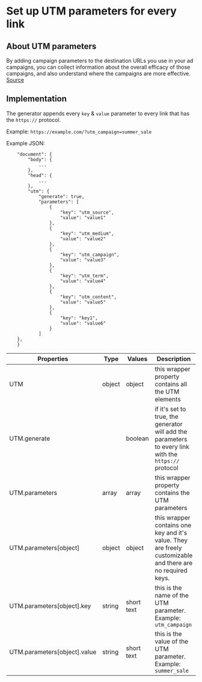 # Set up UTM parameters for every link

## About UTM parameters

By adding campaign parameters to the destination URLs you use in your ad campaigns, you can collect information about the overall efficacy of those campaigns, and also understand where the campaigns are more effective. [Source](https://support.google.com/analytics/answer/1033863?visit_id=637571114704260347-3467735685&rd=1#zippy=%2Cin-this-article)

## Implementation

The generator appends every `key` & `value` parameter to every link that has the `https://` protocol.

Example: `https://example.com/?utm_campaign=summer_sale`


Example JSON:

```
	"document": {
		"body": {
			...
		},
		"head": {
			...
		},
		"utm": {
			"generate": true,
			"parameters": [
				{
					"key": "utm_source",
					"value": "value1"
				},
				{
					"key": "utm_medium",
					"value": "value2"
				},
				{
					"key": "utm_campaign",
					"value": "value3"
				},
				{
					"key": "utm_term",
					"value": "value4"
				},
				{
					"key": "utm_content",
					"value": "value5"
				},
				{
					"key": "key1",
					"value": "value6"
				}
			]
	},
	}
```

Properties | Type | Values | Description
--- | --- | --- | ---
UTM | object | object | this wrapper property contains all the UTM elements
UTM.generate | | boolean | if it's set to true, the generator will add the parameters to every link with the `https://` protocol
UTM.parameters| array | array | this wrapper property contains the UTM parameters
UTM.parameters[object] | object | object | this wrapper contains one key and it's value. They are freely customizable and there are no required keys.
UTM.parameters[object].key | string | short text | this is the name of the UTM parameter. Example: `utm_campaign`
UTM.parameters[object].value | string | short text | this is the value of the UTM parameter. Example: `summer_sale`